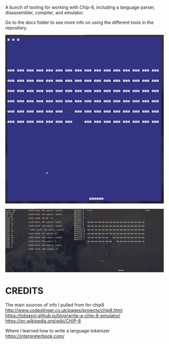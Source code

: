 A bunch of tooling for working with Chip-8, including a language parser, disassembler, compiler, and emulator.

Go to the docs folder to see more info on using the different tools in the repository.

![Emulator being ran](docs/Images/Emulation.png?raw=true)

![Debug mode](docs/Images/DebugMode.png?raw=true)

# CREDITS

The main sources of info I pulled from for chip8  
http://www.codeslinger.co.uk/pages/projects/chip8.html  
https://tobiasvl.github.io/blog/write-a-chip-8-emulator/  
https://en.wikipedia.org/wiki/CHIP-8

Where I learned how to write a language tokenizer  
https://interpreterbook.com/
